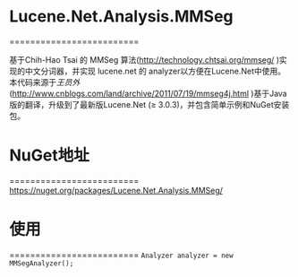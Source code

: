 # Lucene.Net.Analysis.MMSeg #
=========================

基于Chih-Hao Tsai 的 MMSeg 算法(http://technology.chtsai.org/mmseg/ )实现的中文分词器，并实现 lucene.net 的 analyzer以方便在Lucene.Net中使用。本代码来源于*王员外*(http://www.cnblogs.com/land/archive/2011/07/19/mmseg4j.html )基于Java版的翻译，升级到了最新版Lucene.Net (≥ 3.0.3)，并包含简单示例和NuGet安装包。


# NuGet地址 #
=========================
https://nuget.org/packages/Lucene.Net.Analysis.MMSeg/


# 使用 #
=========================
``Analyzer analyzer = new MMSegAnalyzer();``
